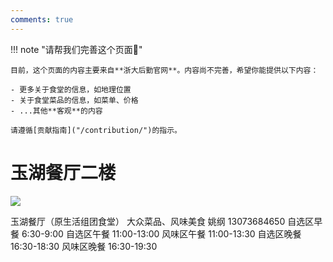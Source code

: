 ```yaml
---
comments: true
---
```


!!! note "请帮我们完善这个页面🙏"

    目前，这个页面的内容主要来自**浙大后勤官网**。内容尚不完善，希望你能提供以下内容：

    - 更多关于食堂的信息，如地理位置
    - 关于食堂菜品的信息，如菜单、价格
    - ...其他**客观**的内容

    请遵循[贡献指南]("/contribution/")的指示。

# 玉湖餐厅二楼 

![](https://zulg.zju.edu.cn/__local/0/A0/16/F06E2D0E820093E1F10DAEFAE0E_B72E9FEE_FE68.jpg)

玉湖餐厅（原生活组团食堂）
大众菜品、风味美食
姚纲
13073684650
自选区早餐 6:30-9:00
自选区午餐 11:00-13:00 风味区午餐 11:00-13:30
自选区晚餐 16:30-18:30 风味区晚餐 16:30-19:30
